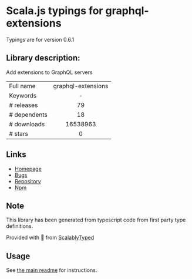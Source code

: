 
# Scala.js typings for graphql-extensions

Typings are for version 0.6.1

## Library description:
Add extensions to GraphQL servers

|                    |                 |
| ------------------ | :-------------: |
| Full name          | graphql-extensions |
| Keywords           | - |
| # releases         | 79 |
| # dependents       | 18 |
| # downloads        | 16538963 |
| # stars            | 0 |

## Links
- [Homepage](https://github.com/apollographql/graphql-extensions#readme)
- [Bugs](https://github.com/apollographql/graphql-extensions/issues)
- [Repository](https://github.com/apollographql/graphql-extensions)
- [Npm](https://www.npmjs.com/package/graphql-extensions)
    


## Note
This library has been generated from typescript code from first party type definitions.

Provided with :purple_heart: from [ScalablyTyped](https://github.com/oyvindberg/ScalablyTyped)

## Usage
See [the main readme](../../readme.md) for instructions.


